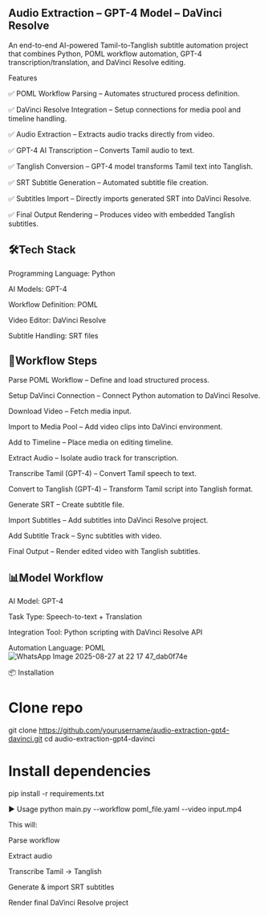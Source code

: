  ## Audio Extraction – GPT-4 Model – DaVinci Resolve

An end-to-end AI-powered Tamil-to-Tanglish subtitle automation project that combines Python, POML workflow automation, GPT-4 transcription/translation, and DaVinci Resolve editing.

 Features

✅ POML Workflow Parsing – Automates structured process definition.

✅ DaVinci Resolve Integration – Setup connections for media pool and timeline handling.

✅ Audio Extraction – Extracts audio tracks directly from video.

✅ GPT-4 AI Transcription – Converts Tamil audio to text.

✅ Tanglish Conversion – GPT-4 model transforms Tamil text into Tanglish.

✅ SRT Subtitle Generation – Automated subtitle file creation.

✅ Subtitles Import – Directly imports generated SRT into DaVinci Resolve.

✅ Final Output Rendering – Produces video with embedded Tanglish subtitles.

 ## 🛠️Tech Stack

Programming Language: Python

AI Models: GPT-4

Workflow Definition: POML

Video Editor: DaVinci Resolve

Subtitle Handling: SRT files

## 📂Workflow Steps

Parse POML Workflow – Define and load structured process.

Setup DaVinci Connection – Connect Python automation to DaVinci Resolve.

Download Video – Fetch media input.

Import to Media Pool – Add video clips into DaVinci environment.

Add to Timeline – Place media on editing timeline.

Extract Audio – Isolate audio track for transcription.

Transcribe Tamil (GPT-4) – Convert Tamil speech to text.

Convert to Tanglish (GPT-4) – Transform Tamil script into Tanglish format.

Generate SRT – Create subtitle file.

Import Subtitles – Add subtitles into DaVinci Resolve project.

Add Subtitle Track – Sync subtitles with video.

Final Output – Render edited video with Tanglish subtitles.

## 📊Model Workflow

AI Model: GPT-4

Task Type: Speech-to-text + Translation

Integration Tool: Python scripting with DaVinci Resolve API

Automation Language: POML
![WhatsApp Image 2025-08-27 at 22 17 47_dab0f74e](https://github.com/user-attachments/assets/e7851bc5-c3fe-4268-be40-8619826c7faf)

📦 Installation
# Clone repo
git clone https://github.com/yourusername/audio-extraction-gpt4-davinci.git
cd audio-extraction-gpt4-davinci

# Install dependencies
pip install -r requirements.txt

▶️ Usage
python main.py --workflow poml_file.yaml --video input.mp4


This will:

Parse workflow

Extract audio

Transcribe Tamil → Tanglish

Generate & import SRT subtitles

Render final DaVinci Resolve project
